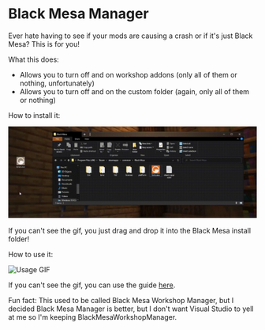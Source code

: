 # Black Mesa Manager

Ever hate having to see if your mods are causing a crash or if it's just Black Mesa? This is for you!

What this does:
* Allows you to turn off and on workshop addons (only all of them or nothing, unfortunately)
* Allows you to turn off and on the custom folder (again, only all of them or nothing)

How to install it:

![Installation GIF](https://raw.githubusercontent.com/thepwrtank18/BlackMesaWorkshopManager/master/howtoinstall.gif)

If you can't see the gif, you just drag and drop it into the Black Mesa install folder!

How to use it:

![Usage GIF](https://raw.githubusercontent.com/thepwrtank18/BlackMesaWorkshopManager/master/howtouse.gif)

If you can't see the gif, you can use the guide [here](https://github.com/thepwrtank18/BlackMesaWorkshopManager/blob/master/howtouse.md).

Fun fact: This used to be called Black Mesa Workshop Manager, but I decided Black Mesa Manager is better, but I don't want Visual Studio to yell at me so I'm keeping BlackMesaWorkshopManager.
